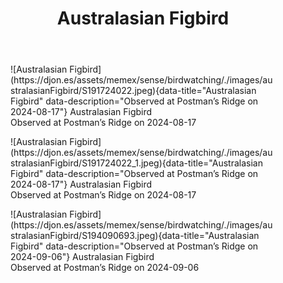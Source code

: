 ﻿---
backlinks:
- title: Ficus obliqua (Small-leaved fig)
  url: /memex/sense/landscape-garden/plants/ficus-obliqua.html
- title: Polyscias elegans (aka Celery Wood)
  url: /memex/sense/landscape-garden/plants/polyscias-elegans.html
- title: Ochna serrulata (Mickey Mouse Plant)
  url: /memex/sense/landscape-garden/plants/ochna-serrulata.html
- title: Ficus obliqua (Small-leaved fig)
  url: /memex/sense/landscape-garden/individual-plants/ficus-obliqua-berm.html
tags: birding, birdwatching
title: Australasian Figbird
type: bird
---
<figure markdown id="1">
  ![Australasian Figbird](https://djon.es/assets/memex/sense/birdwatching/./images/australasianFigbird/S191724022.jpeg){data-title="Australasian Figbird" data-description="Observed at Postman’s Ridge on 2024-08-17"}
  <caption>Australasian Figbird<br />Observed at Postman’s Ridge on 2024-08-17</caption>
</figure>

<figure markdown id="2">
  ![Australasian Figbird](https://djon.es/assets/memex/sense/birdwatching/./images/australasianFigbird/S191724022_1.jpeg){data-title="Australasian Figbird" data-description="Observed at Postman’s Ridge on 2024-08-17"}
  <caption>Australasian Figbird<br />Observed at Postman’s Ridge on 2024-08-17</caption>
</figure>

<figure markdown id="3">
  ![Australasian Figbird](https://djon.es/assets/memex/sense/birdwatching/./images/australasianFigbird/S194090693.jpeg){data-title="Australasian Figbird" data-description="Observed at Postman’s Ridge on 2024-09-06"}
  <caption>Australasian Figbird<br />Observed at Postman’s Ridge on 2024-09-06</caption>
</figure>